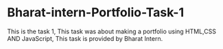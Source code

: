 # Bharat-intern-Portfolio-Task-1
This is the task 1, This task was about making a portfolio using HTML,CSS AND JavaScript, This task is provided by Bharat Intern.
